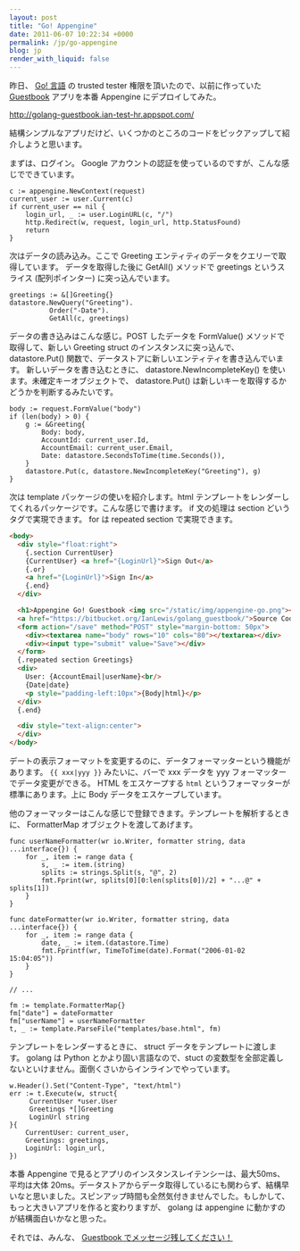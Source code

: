 ```yaml
---
layout: post
title: "Go! Appengine"
date: 2011-06-07 10:22:34 +0000
permalink: /jp/go-appengine
blog: jp
render_with_liquid: false
---
```


昨日、 [Go\! 言語](http://golang.org/) の trusted tester 権限を頂いたので、以前に作っていた
[Guestbook](https://bitbucket.org/IanLewis/golang_guestbook) アプリを本番
Appengine にデプロイしてみた。

<http://golang-guestbook.ian-test-hr.appspot.com/>

結構シンプルなアプリだけど、いくつかのところのコードをピックアップして紹介しようと思います。

まずは、ログイン。 Google アカウントの認証を使っているのですが、こんな感じでできています。

``` golang
c := appengine.NewContext(request)
current_user := user.Current(c)
if current_user == nil {
    login_url, _ := user.LoginURL(c, "/")
    http.Redirect(w, request, login_url, http.StatusFound)
    return
}
```

次はデータの読み込み。ここで Greeting エンティティのデータをクエリーで取得しています。 データを取得した後に GetAll()
メソッドで greetings というスライス (配列ポインター) に突っ込んでいます。

``` golang
greetings := &[]Greeting{}
datastore.NewQuery("Greeting").
          Order("-Date").
          GetAll(c, greetings)
```

データの書き込みはこんな感じ。POST したデータを FormValue() メソッドで取得して、新しい Greeting struct
のインスタンスに突っ込んで、 datastore.Put() 関数で、データストアに新しいエンティティを書き込んでいます。
新しいデータを書き込むときに、 datastore.NewIncompleteKey() を使います。未確定キーオブジェクトで、
datastore.Put() は新しいキーを取得するかどうかを判断するみたいです。

``` golang
body := request.FormValue("body")
if (len(body) > 0) {
    g := &Greeting{
        Body: body,
        AccountId: current_user.Id,
        AccountEmail: current_user.Email,
        Date: datastore.SecondsToTime(time.Seconds()),
    }
    datastore.Put(c, datastore.NewIncompleteKey("Greeting"), g)
}
```

次は template パッケージの使いを紹介します。html テンプレートをレンダーしてくれるパッケージです。こんな感じで書けます。 if
文の処理は section どいうタグで実現できます。 for は repeated section で実現できます。

``` html
<body>
  <div style="float:right">
    {.section CurrentUser}
    {CurrentUser} <a href="{LoginUrl}">Sign Out</a>
    {.or}
    <a href="{LoginUrl}">Sign In</a>
    {.end}
  </div>

  <h1>Appengine Go! Guestbook <img src="/static/img/appengine-go.png"></h1>
  <a href="https://bitbucket.org/IanLewis/golang_guestbook/">Source Code</a>
  <form action="/save" method="POST" style="margin-bottom: 50px">
    <div><textarea name="body" rows="10" cols="80"></textarea></div>
    <div><input type="submit" value="Save"></div>
  </form>
  {.repeated section Greetings}
  <div>
    User: {AccountEmail|userName}<br/>
    {Date|date}
    <p style="padding-left:10px">{Body|html}</p>
  </div>
  {.end}

  <div style="text-align:center">
  </div>
</body>
```

デートの表示フォーマットを変更するのに、データフォーマッターという機能があります。 `{{ xxx|yyy }}` みたいに、バーで xxx
データを yyy フォーマッターでデータ変更ができる。 HTML をエスケープする `html`
というフォーマッターが標準にあります。上に Body
データをエスケープしています。

他のフォーマッターはこんな感じで登録できます。テンプレートを解析するときに、 FormatterMap オブジェクトを渡してあげます。

``` golang
func userNameFormatter(wr io.Writer, formatter string, data ...interface{}) {
    for _, item := range data {
        s, _ := item.(string)
        splits := strings.Split(s, "@", 2)
        fmt.Fprint(wr, splits[0][0:len(splits[0])/2] + "...@" + splits[1])
    }
}

func dateFormatter(wr io.Writer, formatter string, data ...interface{}) {
    for _, item := range data {
        date, _ := item.(datastore.Time)
        fmt.Fprintf(wr, TimeToTime(date).Format("2006-01-02 15:04:05"))
    }
}

// ...

fm := template.FormatterMap{}
fm["date"] = dateFormatter
fm["userName"] = userNameFormatter
t, _ := template.ParseFile("templates/base.html", fm)
```

テンプレートをレンダーするときに、 struct データをテンプレートに渡します。 golang は Python
とかより固い言語なので、stuct
の変数型を全部定義しないといけません。面倒くさいからインラインでやっています。

``` golang
w.Header().Set("Content-Type", "text/html")
err := t.Execute(w, struct{
     CurrentUser *user.User
     Greetings *[]Greeting
     LoginUrl string
}{
    CurrentUser: current_user,
    Greetings: greetings,
    LoginUrl: login_url,
})
```

本番 Appengine で見るとアプリのインスタンスレイテンシーは、最大50ms、 平均は大体
20ms。データストアからデータ取得しているにも関わらず、結構早いなと思いました。スピンアップ時間も全然気付きませんでした。もしかして、もっと大きいアプリを作ると変わりますが、
golang は appengine に動かすのが結構面白いかなと思った。

それでは、みんな、 [Guestbook
でメッセージ残してください！](http://golang-guestbook.ian-test-hr.appspot.com/)
